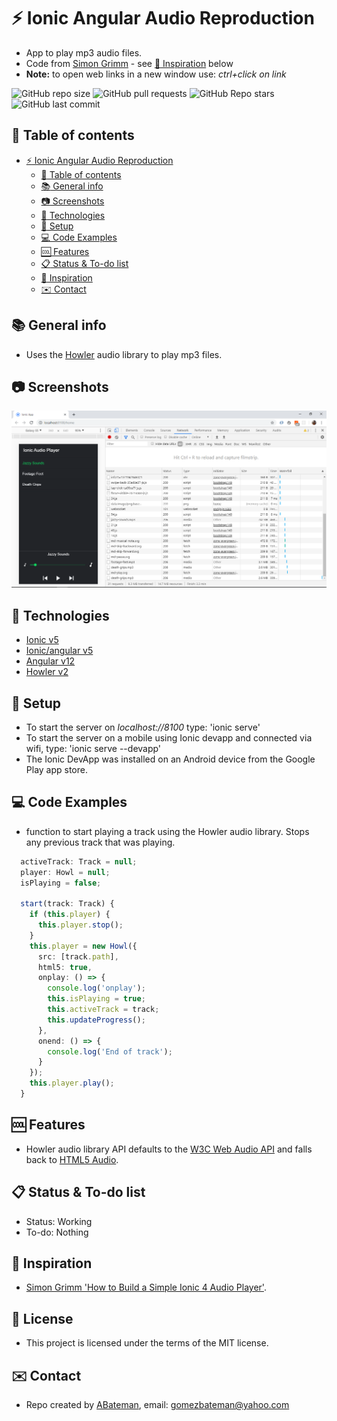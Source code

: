 # :zap: Ionic Angular Audio Reproduction

* App to play mp3 audio files.
* Code from [Simon Grimm](https://www.youtube.com/channel/UCZZPgUIorPao48a1tBYSDgg) - see [:clap: Inspiration](#clap-inspiration) below
* **Note:** to open web links in a new window use: _ctrl+click on link_

![GitHub repo size](https://img.shields.io/github/repo-size/AndrewJBateman/ionic-angular-audiorep?style=plastic)
![GitHub pull requests](https://img.shields.io/github/issues-pr/AndrewJBateman/ionic-angular-audiorep?style=plastic)
![GitHub Repo stars](https://img.shields.io/github/stars/AndrewJBateman/ionic-angular-audiorep?style=plastic)
![GitHub last commit](https://img.shields.io/github/last-commit/AndrewJBateman/ionic-angular-audiorep?style=plastic)

## :page_facing_up: Table of contents

* [:zap: Ionic Angular Audio Reproduction](#zap-ionic-angular-audio-reproduction)
  * [:page_facing_up: Table of contents](#page_facing_up-table-of-contents)
  * [:books: General info](#books-general-info)
  * [:camera: Screenshots](#camera-screenshots)
  * [:signal_strength: Technologies](#signal_strength-technologies)
  * [:floppy_disk: Setup](#floppy_disk-setup)
  * [:computer: Code Examples](#computer-code-examples)
  * [:cool: Features](#cool-features)
  * [:clipboard: Status & To-do list](#clipboard-status--to-do-list)
  * [:clap: Inspiration](#clap-inspiration)
  * [:envelope: Contact](#envelope-contact)

## :books: General info

* Uses the [Howler](https://www.npmjs.com/package/howler) audio library to play mp3 files.

## :camera: Screenshots

![screenshot](./img/audio-player.png)

## :signal_strength: Technologies

* [Ionic v5](https://ionicframework.com/)
* [Ionic/angular v5](https://ionicframework.com/)
* [Angular v12](https://angular.io/)
* [Howler v2](https://www.npmjs.com/package/howler)

## :floppy_disk: Setup

* To start the server on _localhost://8100_ type: 'ionic serve'
* To start the server on a mobile using Ionic devapp and connected via wifi, type: 'ionic serve --devapp'
* The Ionic DevApp was installed on an Android device from the Google Play app store.

## :computer: Code Examples

* function to start playing a track using the Howler audio library. Stops any previous track that was playing.

```typescript
  activeTrack: Track = null;
  player: Howl = null;
  isPlaying = false;

  start(track: Track) {
    if (this.player) {
      this.player.stop();
    }
    this.player = new Howl({
      src: [track.path],
      html5: true,
      onplay: () => {
        console.log('onplay');
        this.isPlaying = true;
        this.activeTrack = track;
        this.updateProgress();
      },
      onend: () => {
        console.log('End of track');
      }
    });
    this.player.play();
  }
```

## :cool: Features

* Howler audio library API defaults to the [W3C Web Audio API](https://webaudio.github.io/web-audio-api/) and falls back to [HTML5 Audio](https://html.spec.whatwg.org/multipage/media.html#the-audio-element).

## :clipboard: Status & To-do list

* Status: Working
* To-do: Nothing

## :clap: Inspiration

* [Simon Grimm 'How to Build a Simple Ionic 4 Audio Player'](https://www.youtube.com/watch?v=d_rKawKDq58).

## :file_folder: License

* This project is licensed under the terms of the MIT license.

## :envelope: Contact

* Repo created by [ABateman](https://github.com/AndrewJBateman), email: gomezbateman@yahoo.com
